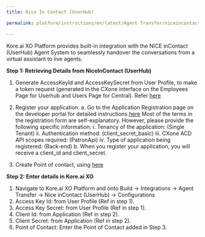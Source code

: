 ```yaml
---
title: Nice In Contact (UserHub)

permalink: platform/instructions/en/latest/Agent Transfer/niceincontactuserhub

---
```

Kore.ai XO Platform provides built-in integration with the NICE inContact (UserHub) Agent System to seamlessly handover the conversations from a virtual assistant to live agents.

<base target="_blank">
<container>

**Step 1: Retrieving Details from NiceInContact (UserHub)**

1. Generate AccessKeyId and AccessKeySecret from User Profile, to make a token request (generated in the CXone interface on the Employees Page for Userhub    and Users Page for Central). 
   Refer [here](https://help.nice-incontact.com/content/admin/security/manageaccesskeys.htm?tocpath=Admin%7CAdmin%7CRoles%20and%20Security%7C_____3) 
  
2. Register your application.
      a.  Go to the Application Registration page on the developer portal for detailed instructions 
          [here](https://developer.niceincontact.com/Documentation/ApplicationRegistration?Length=13)
          Most of the terms in the registration form are self-explanatory. However, please provide the following specific information:
          i.   Tenancy of the application: (Single Tenant)
          ii.  Authentication method: (client_secret_basic)
          iii. CXone ACD API scopes required: (PatronApi)
          iv.  Type of application being registered: (Back-end)
      b.  When you register your application, you will receive a client_id and client_secret.


3. Create Point of contact, using [here](https://help.nice-incontact.com/content/acd/channels/chat/setupchat.htm) 
  
</container>

<container>
 
**Step 2: Enter details in Kore.ai XO**
  
1. Navigate to Kore.ai XO Platform and onto Build → Integrations → Agent Transfer → Nice inContact (UserHub) → Configurations
2. Access Key Id: from User Profile (Ref in step 1).
3. Access Key Secret: from User Profile (Ref in step 1).
4. Client Id: from Application (Ref in step 2).
5. Client Secret: from Application (Ref in step 2).
6. Point of Contact: Enter the Point of Contact added in Step 3.

</container>

